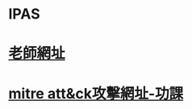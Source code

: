 # IPAS
# [老師網址](https://github.com/MyDearGreatTeacher/IPAS2023)
# [mitre att&ck攻擊網址-功課](https://attack.mitre.org/)
